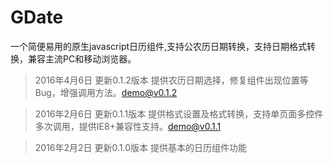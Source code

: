 # GDate

一个简便易用的原生javascript日历组件,支持公农历日期转换，支持日期格式转换，兼容主流PC和移动浏览器。
>2016年4月6日 更新0.1.2版本 提供农历日期选择，修复组件出现位置等Bug，增强调用方法。[demo@v0.1.2](http://iwenku.net/project/gdate/0.1.2/)

>2016年2月6日 更新0.1.1版本 提供格式设置及格式转换，支持单页面多控件多次调用，提供IE8+兼容性支持。[demo@v0.1.1](http://iwenku.net/project/gdate/0.1.1/)

>2016年2月2日 更新0.1.0版本 提供基本的日历组件功能
